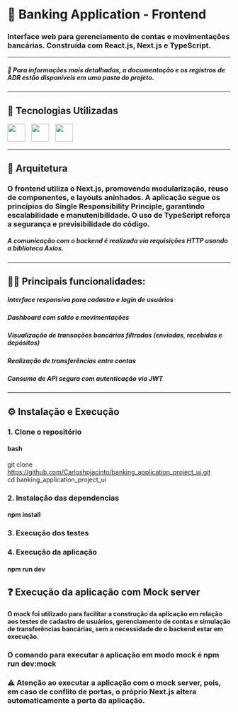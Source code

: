 # 🏦 Banking Application - Frontend  

### Interface web para gerenciamento de contas e movimentações bancárias. Construída com **React.js**, **Next.js** e **TypeScript**.

---

##### 📄 Para informações mais detalhadas, a documentação e os registros de ADR estão disponíveis em uma pasta do projeto.

---

## 🚀 Tecnologias Utilizadas

<div>
  <img src="https://cdn.jsdelivr.net/gh/devicons/devicon@latest/icons/nextjs/nextjs-original-wordmark.svg" width="40" height="40" style="margin-right: 10px;" />
  <img src="https://cdn.jsdelivr.net/gh/devicons/devicon@latest/icons/typescript/typescript-original.svg" width="40" height="40" style="margin-right: 10px;" />
  <img src="https://cdn.jsdelivr.net/gh/devicons/devicon@latest/icons/axios/axios-plain.svg" width="40" height="40" />
</div>

---

## 📁 Arquitetura  

### O frontend utiliza o **Next.js**, promovendo modularização, reuso de componentes, e layouts aninhados. A aplicação segue os princípios do **Single Responsibility Principle**, garantindo escalabilidade e manutenibilidade. O uso de **TypeScript** reforça a segurança e previsibilidade do código.

##### A comunicação com o backend é realizada via requisições HTTP usando a biblioteca **Axios**.

---

## 👨‍💻 Principais funcionalidades:

##### Interface responsiva para cadastro e login de usuários
##### Dashboard com saldo e movimentações
##### Visualização de transações bancárias filtradas (enviadas, recebidas e depósitos)
##### Realização de transferências entre contas
##### Consumo de API segura com autenticação via JWT

---

## ⚙️ Instalação e Execução

### 1. Clone o repositório

#### bash

git clone https://github.com/Carloshpjacinto/banking_application_project_ui.git<br>
cd banking_application_project_ui

### 2. Instalação das dependencias

#### npm install

### 3. Execução dos testes

#### 

### 4. Execução da aplicação

#### npm run dev

## ❓ Execução da aplicação com Mock server

#### O mock foi utilizado para facilitar a construção da aplicação em relação aos testes de cadastro de usuários, gerenciamento de contas e simulação de transferências bancárias, sem a necessidade de o backend estar em execução.

### O comando para executar a aplicação em modo mock é npm run dev:mock

### ⚠️ Atenção ao executar a aplicação com o mock server, pois, em caso de conflito de portas, o próprio Next.js altera automaticamente a porta da aplicação.
